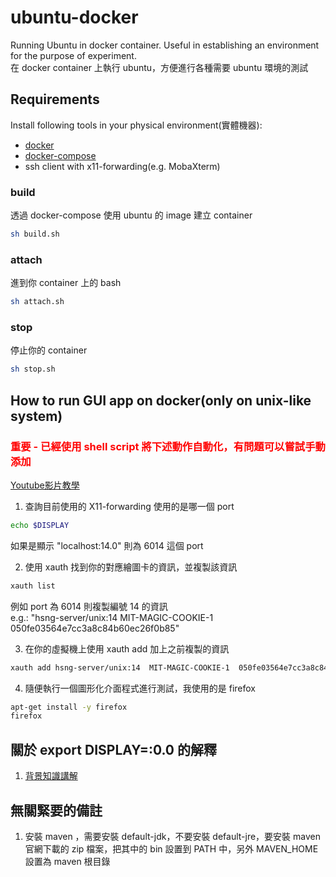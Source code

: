# ubuntu-docker
Running Ubuntu in docker container. Useful in establishing an environment for the purpose of experiment.  
在 docker container 上執行 ubuntu，方便進行各種需要 ubuntu 環境的測試

## Requirements
Install following tools in your physical environment(實體機器):  
- [docker](https://docs.docker.com/engine/install/)
- [docker-compose](https://docs.docker.com/compose/install/)
- ssh client with x11-forwarding(e.g. MobaXterm)

### build

透過 docker-compose 使用 ubuntu 的 image 建立 container

```bash
sh build.sh
```

### attach

進到你 container 上的 bash

```bash
sh attach.sh
```

### stop

停止你的 container

```bash
sh stop.sh
```

## How to run GUI app on docker(only on unix-like system)
### <span style="color:#ff0000;"> 重要 - 已經使用 shell script 將下述動作自動化，有問題可以嘗試手動添加 </span>

[Youtube影片教學](https://www.youtube.com/watch?v=RDg6TRwiPtg)
1. 查詢目前使用的 X11-forwarding 使用的是哪一個 port
```bash
echo $DISPLAY
```
如果是顯示 "localhost:14.0" 則為 6014 這個 port

2. 使用 xauth 找到你的對應繪圖卡的資訊，並複製該資訊
```bash
xauth list
```
例如 port 為 6014 則複製編號 14 的資訊  
e.g.: "hsng-server/unix:14  MIT-MAGIC-COOKIE-1  050fe03564e7cc3a8c84b60ec26f0b85"

3. 在你的虛擬機上使用 xauth add 加上之前複製的資訊
```bash
xauth add hsng-server/unix:14  MIT-MAGIC-COOKIE-1  050fe03564e7cc3a8c84b60ec26f0b85
```

4. 隨便執行一個圖形化介面程式進行測試，我使用的是 firefox
```bash
apt-get install -y firefox
firefox
```

## 關於 export DISPLAY=:0.0 的解釋
1. [背景知識講解](https://blog.csdn.net/lu_embedded/article/details/52945455)

## 無關緊要的備註
1. 安裝 maven ，需要安裝 default-jdk，不要安裝 default-jre，要安裝 maven 官網下載的 zip 檔案，把其中的 bin 設置到 PATH 中，另外 MAVEN_HOME 設置為 maven 根目錄  
